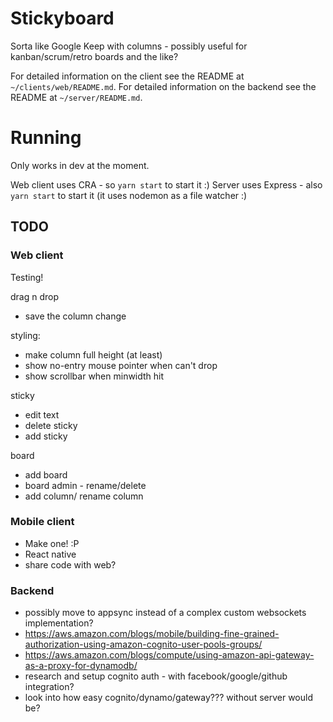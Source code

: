 # Stickyboard

Sorta like Google Keep with columns - possibly useful for kanban/scrum/retro boards and the like?

For detailed information on the client see the README at `~/clients/web/README.md`.
For detailed information on the backend see the README at `~/server/README.md`.

# Running

Only works in dev at the moment.

Web client uses CRA - so `yarn start` to start it :)
Server uses Express - also `yarn start` to start it (it uses nodemon as a file watcher :)


## TODO

### Web client

Testing!

drag n drop

 * save the column change

styling:

 * make column full height (at least)
 * show no-entry mouse pointer when can't drop
 * show scrollbar when minwidth hit

sticky

 * edit text
 * delete sticky
 * add sticky

board

 * add board
 * board admin - rename/delete
 * add column/ rename column

### Mobile client

 * Make one! :P
 * React native
 * share code with web?

### Backend

 * possibly move to appsync instead of a complex custom websockets implementation?
 * https://aws.amazon.com/blogs/mobile/building-fine-grained-authorization-using-amazon-cognito-user-pools-groups/
 * https://aws.amazon.com/blogs/compute/using-amazon-api-gateway-as-a-proxy-for-dynamodb/
 * research and setup cognito auth - with facebook/google/github integration?
 * look into how easy cognito/dynamo/gateway??? without server would be?
